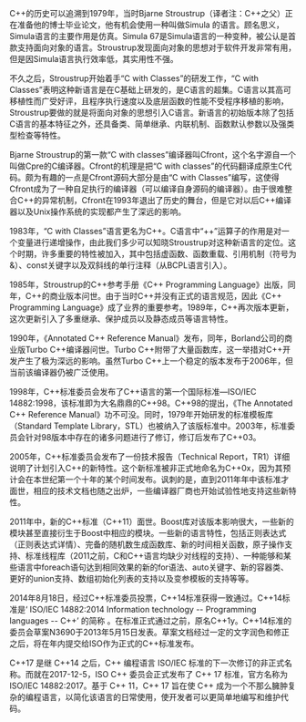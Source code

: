 C++的历史可以追溯到1979年，当时Bjarne Stroustrup（译者注：C++之父）正在准备他的博士毕业论文，他有机会使用一种叫做Simula 的语言。顾名思义，Simula语言的主要作用是仿真。Simula 67是Simula语言的一种变种，被公认是首款支持面向对象的语言。Stroustrup发现面向对象的思想对于软件开发非常有用，但是因Simula语言执行效率低，其实用性不强。

不久之后，Stroustrup开始着手“C with Classes”的研发工作，“C with Classes”表明这种新语言是在C基础上研发的，是C语言的超集。C语言以其高可移植性而广受好评，且程序执行速度以及底层函数的性能不受程序移植的影响，Stroustrup要做的就是将面向对象的思想引入C语言。新语言的初始版本除了包括C语言的基本特征之外，还具备类、简单继承、内联机制、函数默认参数以及强类型检查等特性。

Bjarne Stroustrup的第一款“C with classes”编译器叫Cfront，这个名字源自一个叫做Cpre的C编译器。Cfront的机理是把“C with classes”的代码翻译成原生C代码。颇为有趣的一点是Cfront源码大部分是由“C with Classes”编写，这使得Cfront成为了一种自足执行的编译器（可以编译自身源码的编译器）。由于很难整合C++的异常机制，Cfront在1993年退出了历史的舞台，但是它对以后C++编译器以及Unix操作系统的实现都产生了深远的影响。

1983年，“C with Classes”语言更名为C++。C语言中“++”运算子的作用是对一个变量进行递增操作，由此我们多少可以知晓Stroustrup对这种新语言的定位。这个时期，许多重要的特性被加入，其中包括虚函数、函数重载、引用机制（符号为&）、const关键字以及双斜线的单行注释（从BCPL语言引入）。

1985年，Stroustrup的C++参考手册《C++ Programming Language》出版，同年，C++的商业版本问世。由于当时C++并没有正式的语言规范，因此《C++ Programming Language》成了业界的重要参考。1989年，C++再次版本更新，这次更新引入了多重继承、保护成员以及静态成员等语言特性。

1990年，《Annotated C++ Reference Manual》发布，同年，Borland公司的商业版Turbo C++编译器问世。Turbo C++附带了大量函数库，这一举措对C++开发产生了极为深远的影响。虽然Turbo C++上一个稳定的版本发布于2006年，但当前该编译器仍被广泛使用。

1998年，C++标准委员会发布了C++语言的第一个国际标准—ISO/IEC 14882:1998，该标准即为大名鼎鼎的C++98。C++98的提出，《The Annotated C++ Reference Manual》功不可没。同时，1979年开始研发的标准模板库（Standard Template Library，STL）也被纳入了该版标准中。2003年，标准委员会针对98版本中存在的诸多问题进行了修订，修订后发布了C++03。

2005年，C++标准委员会发布了一份技术报告（Technical Report，TR1）详细说明了计划引入C++的新特性。这个新标准被非正式地命名为C++0x，因为其预计会在本世纪第一个十年的某个时间发布。讽刺的是，直到2011年年中该标准才面世，相应的技术文档也随之出炉，一些编译器厂商也开始试验性地支持这些新特性。


2011年中，新的C++标准（C++11）面世。Boost库对该版本影响很大，一些新的模块甚至直接衍生于Boost中相应的模块。一些新的语言特性，包括正则表达式（正则表达式详情）、完备的随机数生成函数库、新的时间相关函数，原子操作支持、标准线程库（2011之前，C和C++语言均缺少对线程的支持）、一种能够和某些语言中foreach语句达到相同效果的新的for语法、auto关键字、新的容器类、更好的union支持、数组初始化列表的支持以及变参模板的支持等等。

2014年8月18日，经过C++标准委员投票，C++14标准获得一致通过。C++14标准是‘ ISO/IEC 14882:2014 Information technology -- Programming languages -- C++’ 的简称 。在标准正式通过之前，原名C++1y。C++14标准的委员会草案N3690于2013年5月15日发表。草案文档经过一定的文字润色和修正之后，将在年内提交给ISO作为正式的C++标准发布。


C++17 是继 C++14 之后，C++ 编程语言 ISO/IEC 标准的下一次修订的非正式名称。而就在2017-12-5，ISO C++ 委员会正式发布了 C++ 17 标准，官方名称为 ISO/IEC 14882:2017。基于 C++ 11，C++ 17 旨在使 C++ 成为一个不那么臃肿复杂的编程语言，以简化该语言的日常使用，使开发者可以更简单地编写和维护代码。
